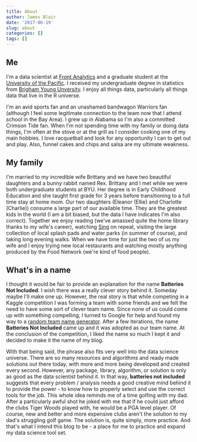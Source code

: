 ```yaml
---
title: About
author: James Blair
date: '2017-06-19'
slug: about
categories: []
tags: []
---
```


## Me
I'm a data scientist at [Front Analytics](https://frontanalytics.com/) and a graduate student at the [University of the Pacific](http://www.pacific.edu/Academics/Schools-and-Colleges/School-of-Engineering-and-Computer-Science/Academics-/Graduate-Programs/MS-in-Data-Science.html). I received my undergraduate degree in statistics from [Brigham Young Unversity](http://statistics.byu.edu/). I enjoy all things data, particularly all things data that live in the R universe.

I'm an avid sports fan and an unashamed bandwagon Warriors fan (although I feel some legitimate connection to the team now that I attend school in the Bay Area). I grew up in Alabama so I'm also a committed Crimson Tide fan. When I'm not spending time with my family or doing data things, I'm often at the stove or at the grill as I consider cooking one of my main hobbies. I love racquetball and look for any opportunity I can to get out and play. Also, funnel cakes and chips and salsa are my ultimate weakness.

## My family
I'm married to my incredible wife Brittany and we have two beautiful daughters and a bunny rabbit named Rex. Brittany and I met while we were both undergraduate students at BYU. Her degree is in Early Childhood Education and she taught first grade for 3 years before transitioning to a full time stay at home mom. Our two daughters (Eleanor (Ellie) and Charlotte (Charlie)) consume a large part of our available time. They are the greatest kids in the world (I am a bit biased, but the data I have indicates I'm also correct). Together we enjoy reading (we've amassed quite the home library thanks to my wife's career), watching [Sing](http://m.imdb.com/title/tt3470600/?ref_=m_ttfcd_tt) on repeat, visiting the large collection of local splash pads and water parks (in summer of course), and taking long evening walks. When we have time for just the two of us my wife and I enjoy trying new local restaurants and watching mostly anything produced by the Food Network (we're kind of food people).

## What's in a name
I thought it would be fair to provide an explanation for the name **Batteries Not Included**. I wish there was a really clever story behind it. Someday maybe I'll make one up. However, the real story is that while competing in a Kaggle competition I was forming a team with some friends and we felt the need to have some sort of clever team name. Since none of us could come up with something compelling, I turned to Google for help and found my way to a [random team name generator](http://www.teamnames.net/fantasy/random-team-name-generator). After a few iterations, the name **Batteries Not Included** came up and it was adopted as our team name. At the conclusion of the competition, I liked the name so much I kept it and decided to make it the name of my blog.

With that being said, the phrase also fits very well into the data science universe. There are so many resources and algorithms and ready made solutions out there today, with more and more being developed and created every second. However, any package, library, algorithm, or solution is only as good as the data scientist behind it. In that way, **batteries not included** suggests that every problem / analysis needs a good creative mind behind it to provide the power - to know how to properly select and use the correct tools for the job. This whole idea reminds me of a time golfing with my dad. After a particularly awful shot he joked with me that if he could just afford the clubs Tiger Woods played with, he would be a PGA level player. Of course, new and better and more expensive clubs aren't the solution to my dad's struggling golf game. The solution is, quite simply, more practice. And that's what I intend this blog to be - a place for me to practice and expand my data science tool set.